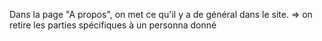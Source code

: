Dans la page "A propos", on met ce qu'il y a de général dans le site.
=> on retire les parties spécifiques à un personna donné

